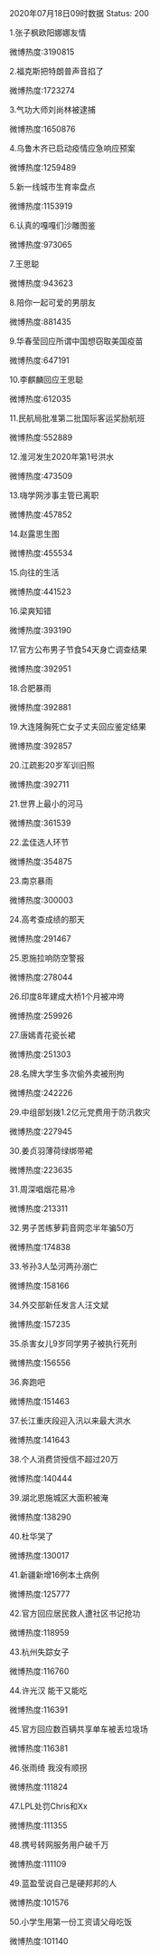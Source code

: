 2020年07月18日09时数据
Status: 200

1.张子枫欧阳娜娜友情

微博热度:3190815

2.福克斯把特朗普声音掐了

微博热度:1723274

3.气功大师刘尚林被逮捕

微博热度:1650876

4.乌鲁木齐已启动疫情应急响应预案

微博热度:1259489

5.新一线城市生育率盘点

微博热度:1153919

6.认真的嘎嘎们沙雕图鉴

微博热度:973065

7.王思聪

微博热度:943623

8.陪你一起可爱的男朋友

微博热度:881435

9.华春莹回应所谓中国想窃取美国疫苗

微博热度:647191

10.李麒麟回应王思聪

微博热度:612035

11.民航局批准第二批国际客运奖励航班

微博热度:552889

12.淮河发生2020年第1号洪水

微博热度:473509

13.嗨学网涉事主管已离职

微博热度:457852

14.赵露思生图

微博热度:455534

15.向往的生活

微博热度:441523

16.梁爽知错

微博热度:393190

17.官方公布男子节食54天身亡调查结果

微博热度:392951

18.合肥暴雨

微博热度:392881

19.大连隆胸死亡女子丈夫回应鉴定结果

微博热度:392857

20.江疏影20岁军训旧照

微博热度:392711

21.世界上最小的河马

微博热度:361539

22.孟佳选人环节

微博热度:354875

23.南京暴雨

微博热度:300003

24.高考查成绩的那天

微博热度:291467

25.恩施拉响防空警报

微博热度:278044

26.印度8年建成大桥1个月被冲垮

微博热度:259926

27.唐嫣青花瓷长裙

微博热度:251303

28.名牌大学生多次偷外卖被刑拘

微博热度:242226

29.中组部划拨1.2亿元党费用于防汛救灾

微博热度:227945

30.姜贞羽薄荷绿绑带裙

微博热度:223635

31.周深唱烟花易冷

微博热度:213311

32.男子苦练萝莉音网恋半年骗50万

微博热度:174838

33.爷孙3人坠河两孙溺亡

微博热度:158166

34.外交部新任发言人汪文斌

微博热度:157235

35.杀害女儿9岁同学男子被执行死刑

微博热度:156556

36.奔跑吧

微博热度:151463

37.长江重庆段迎入汛以来最大洪水

微博热度:141643

38.个人消费贷授信不超过20万

微博热度:140444

39.湖北恩施城区大面积被淹

微博热度:138290

40.杜华哭了

微博热度:130017

41.新疆新增16例本土病例

微博热度:125777

42.官方回应居民救人遭社区书记抢功

微博热度:118959

43.杭州失踪女子

微博热度:116760

44.许光汉 能干又能吃

微博热度:116391

45.官方回应数百辆共享单车被丢垃圾场

微博热度:116381

46.张雨绮 我没有顺拐

微博热度:111824

47.LPL处罚Chris和Xx

微博热度:111355

48.携号转网服务用户破千万

微博热度:111109

49.蓝盈莹说自己是硬邦邦的人

微博热度:101576

50.小学生用第一份工资请父母吃饭

微博热度:101140

